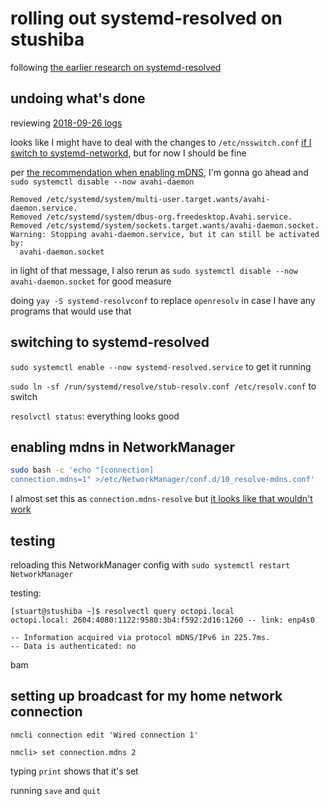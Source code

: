 # rolling out systemd-resolved on stushiba

following [the earlier research on systemd-resolved](tsmr2-xe7sy-8s91x-5945y-64frj)

## undoing what's done

reviewing [2018-09-26 logs](2kaps-t7y41-yb8k2-yr6x0-vfpms)

looks like I might have to deal with the changes to `/etc/nsswitch.conf` [if I switch to systemd-networkd][1], but for now I should be fine

[1]: https://wiki.archlinux.org/index.php/Systemd-networkd#systemd-resolve_not_searching_the_local_domain

per [the recommendation when enabling mDNS](https://wiki.archlinux.org/index.php/Systemd-resolved#mDNS), I'm gonna go ahead and `sudo systemctl disable --now avahi-daemon`

```
Removed /etc/systemd/system/multi-user.target.wants/avahi-daemon.service.
Removed /etc/systemd/system/dbus-org.freedesktop.Avahi.service.
Removed /etc/systemd/system/sockets.target.wants/avahi-daemon.socket.
Warning: Stopping avahi-daemon.service, but it can still be activated by:
  avahi-daemon.socket
```

in light of that message, I also rerun as `sudo systemctl disable --now avahi-daemon.socket` for good measure

doing `yay -S systemd-resolvconf` to replace `openresolv` in case I have any programs that would use that

## switching to systemd-resolved

`sudo systemctl enable --now systemd-resolved.service` to get it running

`sudo ln -sf /run/systemd/resolve/stub-resolv.conf /etc/resolv.conf` to switch

`resolvctl status`: everything looks good

## enabling mdns in NetworkManager

```bash
sudo bash -c 'echo "[connection]
connection.mdns=1" >/etc/NetworkManager/conf.d/10_resolve-mdns.conf'
```

I almost set this as `connection.mdns-resolve` but [it looks like that wouldn't work](https://gitlab.freedesktop.org/NetworkManager/NetworkManager/-/issues/301)

## testing

reloading this NetworkManager config with `sudo systemctl restart NetworkManager`

testing:

```
[stuart@stushiba ~]$ resolvectl query octopi.local
octopi.local: 2604:4080:1122:9580:3b4:f592:2d16:1260 -- link: enp4s0

-- Information acquired via protocol mDNS/IPv6 in 225.7ms.
-- Data is authenticated: no
```

bam

## setting up broadcast for my home network connection

`nmcli connection edit 'Wired connection 1'`

`nmcli> set connection.mdns 2`

typing `print` shows that it's set

running `save` and `quit`
